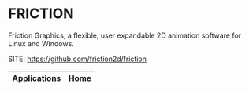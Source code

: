 # FRICTION

 Friction Graphics, a flexible, user expandable 2D animation software for Linux and Windows.

 SITE: https://github.com/friction2d/friction

 | [Applications](https://portable-linux-apps.github.io/apps.html) | [Home](https://portable-linux-apps.github.io)
 | --- | --- |
